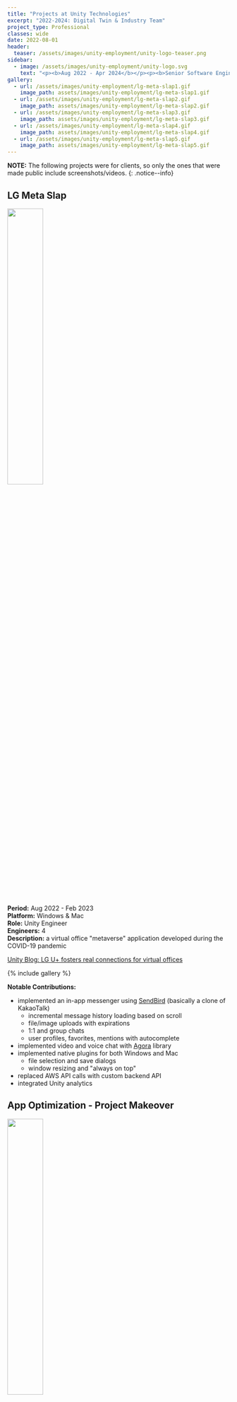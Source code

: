 ```yaml
---
title: "Projects at Unity Technologies"
excerpt: "2022-2024: Digital Twin & Industry Team"
project_type: Professional
classes: wide
date: 2022-08-01
header:
  teaser: /assets/images/unity-employment/unity-logo-teaser.png
sidebar:
  - image: /assets/images/unity-employment/unity-logo.svg
    text: "<p><b>Aug 2022 - Apr 2024</b></p><p><b>Senior Software Engineer</b></p><p><b>Experience Engineering Team</b> - build real-time 3D applications for industries such as Automotive, Manufacturing, Retail, and Healthcare</p>"
gallery:
  - url: /assets/images/unity-employment/lg-meta-slap1.gif
    image_path: assets/images/unity-employment/lg-meta-slap1.gif
  - url: /assets/images/unity-employment/lg-meta-slap2.gif
    image_path: assets/images/unity-employment/lg-meta-slap2.gif
  - url: /assets/images/unity-employment/lg-meta-slap3.gif
    image_path: assets/images/unity-employment/lg-meta-slap3.gif
  - url: /assets/images/unity-employment/lg-meta-slap4.gif
    image_path: assets/images/unity-employment/lg-meta-slap4.gif
  - url: /assets/images/unity-employment/lg-meta-slap5.gif
    image_path: assets/images/unity-employment/lg-meta-slap5.gif
---
```


**NOTE:** The following projects were for clients, so only the ones that were made public include screenshots/videos.
{: .notice--info}

## LG Meta Slap

<img src="{{ site.url }}{{ site.baseurl }}/assets/images/unity-employment/lg-meta-slap6.avif" style="width: 40%" class="align-right"/>

**Period:** Aug 2022 - Feb 2023<br />
**Platform:** Windows & Mac<br />
**Role:** Unity Engineer<br />
**Engineers:** 4<br />
**Description:** a virtual office "metaverse" application developed during the COVID-19 pandemic

[Unity Blog: LG U+ fosters real connections for virtual offices](https://unity.com/blog/industry/lg-u-plus-fosters-connections-for-virtual-offices)

{% include gallery %}

**Notable Contributions:**
- implemented an in-app messenger using [SendBird](https://sendbird.com/docs/chat/sdk/v4/unity/getting-started/send-first-message) (basically a clone of KakaoTalk)
  - incremental message history loading based on scroll
  - file/image uploads with expirations
  - 1:1 and group chats
  - user profiles, favorites, mentions with autocomplete
- implemented video and voice chat with [Agora](https://www.agora.io/en/blog/agora-video-sdk-for-unity-quick-start-programming-guide/) library
- implemented native plugins for both Windows and Mac
  - file selection and save dialogs
  - window resizing and "always on top"
- replaced AWS API calls with custom backend API
- integrated Unity analytics

## App Optimization - Project Makeover

<img src="{{ site.url }}{{ site.baseurl }}/assets/images/unity-employment/project-makeover.webp" style="width: 40%" class="align-right"/>


**Period:** Feb 2023 - Apr 2023<br />
**Platform:** Android<br />
**Role:** Unity Engineer<br />
**Engineers:** 3<br />
**Description:** The goal of this project was to profile the whole application to make as many optimizations as possible.

[Project Makeover on Google Play](https://play.google.com/store/apps/details?id=com.bgg.jump&hl=en)

**Notable Contributions:**
- reduced GC (closures, boxing, temporary allocations, etc.)
- reduced audio and texture storage space
- improved loading times via config values and caching

## Multiplayer Game

**Period:** Apr 2023 - Jul 2023<br />
**Platform:** Windows<br />
**Role:** .NET Backend Engineer<br />

**Notable Contributions:**
- implemented basic player matching
- developed a mock .NET backend service that can be swapped in and out with the real external dependency; this was important for deterministic testing; this mock service includes the use of RPC and Redis
- improved stability by catching potential regressions and edge cases via improved code coverage and CI

## NUHS Holomedicine

<img src="{{ site.url }}{{ site.baseurl }}/assets/images/unity-employment/nuhs-holomedicine.png" style="width: 40%" class="align-right"/>

**Period:** Jul 2023 - Sep 2023<br />
**Platform:** Microsoft HoloLens 2<br />
**Role:** Unity Engineer<br />
**Engineers:** 4<br />
**Description:** Project for the [National University Health System](https://www.nuhs.edu.sg/) in Singapore which utilizes [Mixed Reality Toolkit (MRTK)](https://learn.microsoft.com/en-us/windows/mixed-reality/mrtk-unity/mrtk3-overview/).

**Notable Contributions:**
- implemented high performance filtering using Burst and the Unity Job System
- implemented ultrasound user flow
  - instruct user to translate/rotate/scale a cuboid and use the medical handheld device to scan within
  - convert world-space values to cuboid-space
  - send scanned data to backend via gRPC
  - display loading indicator while asynchronously awaiting the result of 3D mesh reconstruction
- implemented play-mode tests that simulate XR interactions in the editor (e.g. pressing buttons and interacting with the cuboid)

<iframe src="https://www.linkedin.com/embed/feed/update/urn:li:ugcPost:7114952710122049536?compact=1" height="399" width="504" frameborder="0" allowfullscreen="" title="Embedded post"></iframe>

## Satellite Monitoring Prototype

**Period:** Oct 2023 - Nov 2023<br />
**Platform:** Windows<br />
**Role:** Unity Engineer<br />
**Engineers:** 1 (and 1 TA)

**Notable Contributions:**
- implemented camera controls (rotate around the Earth model and zoom in/out)
- implemented deterministic orbits using the equation for an eclipse, and expose properties that TA can configure
  - we initially used the Splines package but it was inefficient
- trigger alert when a satellite gets too close to debris or another satellite; then enter simulation mode for collision predication
- wrote a compute shader that renders thousands of quads that always face the camera and rotate around the Earth in random orbits

## Smart City Project

**Period:** Nov 2023 - Feb 2024<br />
**Platform:** Windows & Mac<br />
**Role:** Unity Engineer<br />
**Engineers:** 2<br />
**Description:** Visualize city data such as building visitors, sales, weather, populations, etc. Visualizations include day/night system, rain, clouds, heat map, world-space UI, point cloud, and others.

**Notable Contributions:**
- developed a custom editor window using UI Toolkit
  - designed importer to parse, filter, and transform CSV data to binary for efficient storage and fast reading at runtime
  - utilize Unity's [Background Tasks Window](https://docs.unity3d.com/6000.2/Documentation/Manual/BackgroundTasksWindow.html) for asynchronous imports via the [Progress API](https://docs.unity3d.com/6000.2/Documentation/ScriptReference/Progress.html); tested with CSV files up to 10gb in size
- implemented simulation playback: select a date range via calendar pickers and then use the play/pause button and slider to simulate
  - also implemented split screen mode to simulate and compare two date ranges side-by-side
- utilized low-level code and the [MemoryMappedFile API](https://learn.microsoft.com/en-us/dotnet/standard/io/memory-mapped-files) to reference a specific range of data without needing to load the whole binary file
- applied custom and minimalistic dependency injection resulting in zero singletons in the project
- caught data import bugs and runtime data presentation bugs thanks to unit and integration tests

## ADAS HMI Project

**Period:** Feb 2024 - Apr 2024<br />
**Platform:** Windows<br />
**Role:** Unity Engineer<br />
**Engineers:** 3<br />
**Tags:** [Advanced Driver-Assistance System](https://en.wikipedia.org/wiki/Advanced_driver-assistance_system) | [Human-Machine Interface](https://en.wikipedia.org/wiki/User_interface)<br />
**Description:** I joined this project at the halfway point to assist with editor tooling. You can find a lot more detailed information about phase 2 of this project [here](../2024-2025-capgemini-projects), where I was the lead engineer.

**Notable Contributions:**
- developed custom editor windows using both IMGUI and UI Toolkit
  - add/remove/edit data items and save in ScriptableObjects
  - handle communication between multiple editor windows; basically a master-detail UI with a tree view of data items
